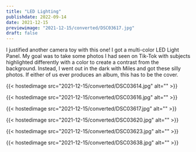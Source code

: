 ```yaml
---
title: "LED Lighting"
publishdate: 2022-09-14
date: 2021-12-15
previewimage: "2021-12-15/converted/DSC03617.jpg"
draft: false
---
```


I justified another camera toy with this one!  I got a multi-color LED Light Panel.  My goal was to take some photos I had seen on Tik-Tok with subjects highlighted differently with a color to create a contrast from the background.  Instead, I went out in the dark with Miles and got these silly photos.  If either of us ever produces an album, this has to be the cover.

{{< hostedimage src="2021-12-15/converted/DSC03614.jpg" alt="" >}}

{{< hostedimage src="2021-12-15/converted/DSC03616.jpg" alt="" >}}

{{< hostedimage src="2021-12-15/converted/DSC03617.jpg" alt="" >}}

{{< hostedimage src="2021-12-15/converted/DSC03620.jpg" alt="" >}}

{{< hostedimage src="2021-12-15/converted/DSC03623.jpg" alt="" >}}

{{< hostedimage src="2021-12-15/converted/DSC03638.jpg" alt="" >}}

